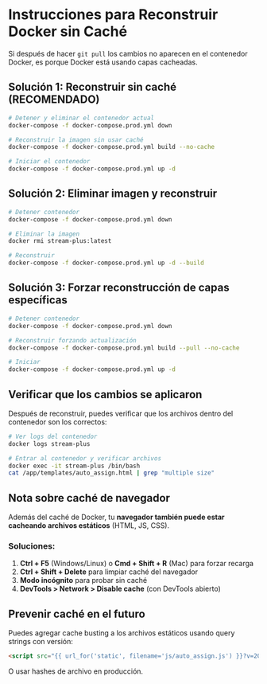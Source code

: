 # Instrucciones para Reconstruir Docker sin Caché

Si después de hacer `git pull` los cambios no aparecen en el contenedor Docker, es porque Docker está usando capas cacheadas.

## Solución 1: Reconstruir sin caché (RECOMENDADO)

```bash
# Detener y eliminar el contenedor actual
docker-compose -f docker-compose.prod.yml down

# Reconstruir la imagen sin usar caché
docker-compose -f docker-compose.prod.yml build --no-cache

# Iniciar el contenedor
docker-compose -f docker-compose.prod.yml up -d
```

## Solución 2: Eliminar imagen y reconstruir

```bash
# Detener contenedor
docker-compose -f docker-compose.prod.yml down

# Eliminar la imagen
docker rmi stream-plus:latest

# Reconstruir
docker-compose -f docker-compose.prod.yml up -d --build
```

## Solución 3: Forzar reconstrucción de capas específicas

```bash
# Detener contenedor
docker-compose -f docker-compose.prod.yml down

# Reconstruir forzando actualización
docker-compose -f docker-compose.prod.yml build --pull --no-cache

# Iniciar
docker-compose -f docker-compose.prod.yml up -d
```

## Verificar que los cambios se aplicaron

Después de reconstruir, puedes verificar que los archivos dentro del contenedor son los correctos:

```bash
# Ver logs del contenedor
docker logs stream-plus

# Entrar al contenedor y verificar archivos
docker exec -it stream-plus /bin/bash
cat /app/templates/auto_assign.html | grep "multiple size"
```

## Nota sobre caché de navegador

Además del caché de Docker, tu **navegador también puede estar cacheando archivos estáticos** (HTML, JS, CSS).

### Soluciones:

1. **Ctrl + F5** (Windows/Linux) o **Cmd + Shift + R** (Mac) para forzar recarga
2. **Ctrl + Shift + Delete** para limpiar caché del navegador
3. **Modo incógnito** para probar sin caché
4. **DevTools > Network > Disable cache** (con DevTools abierto)

## Prevenir caché en el futuro

Puedes agregar cache busting a los archivos estáticos usando query strings con versión:

```html
<script src="{{ url_for('static', filename='js/auto_assign.js') }}?v=2024101101"></script>
```

O usar hashes de archivo en producción.

